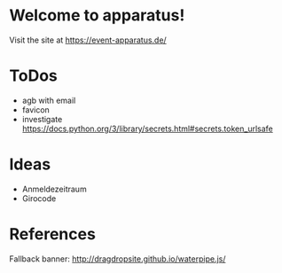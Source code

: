# Welcome to apparatus!

Visit the site at https://event-apparatus.de/

# ToDos

* agb with email
* favicon
* investigate https://docs.python.org/3/library/secrets.html#secrets.token_urlsafe

# Ideas

* Anmeldezeitraum
* Girocode


# References

Fallback banner: http://dragdropsite.github.io/waterpipe.js/
